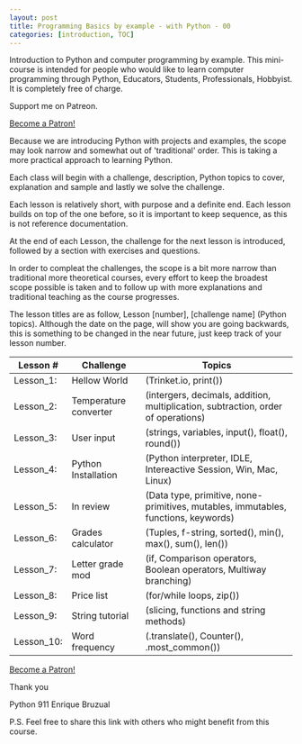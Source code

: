```yaml
---
layout: post
title: Programming Basics by example - with Python - 00
categories: [introduction, TOC]
---
```


Introduction to Python and computer programming by example. This mini-course is intended for people who would like to learn computer programming through Python, Educators, Students, Professionals, Hobbyist. It is completely free of charge.

Support me on Patreon.

<a href="https://www.patreon.com/bePatron?u=15482170" data-patreon-widget-type="become-patron-button">Become a Patron!</a><script async src="https://c6.patreon.com/becomePatronButton.bundle.js"></script>

Because we are introducing Python with projects and examples, the scope may look narrow and somewhat out of 'traditional' order. This is taking a more practical approach to learning Python.

Each class will begin with a challenge, description, Python topics to cover, explanation and sample and lastly we solve the challenge.

Each lesson is relatively short, with purpose and a definite end. Each lesson builds on top of the one before, so it is important to keep sequence, as this is not reference documentation.

At the end of each Lesson, the challenge for the next lesson is introduced, followed by a section with exercises and questions.

In order to compleat the challenges, the scope is a bit more narrow than traditional more theoretical courses, every effort to keep the broadest scope possible is taken and to follow up with more explanations and traditional teaching as the course progresses.

The lesson titles are as follow, Lesson [number], [challenge name] (Python topics). Although the date on the page, will show you are going backwards, this is something to be changed in the near future, just keep track of your lesson number.

Lesson # | Challenge | Topics
---------|-----------|-------
Lesson_1: | Hellow World | (Trinket.io, print())
Lesson_2: | Temperature converter | (intergers, decimals, addition, multiplication, subtraction, order of operations)
Lesson_3: | User input | (strings, variables, input(), float(), round())
Lesson_4: | Python Installation | (Python interpreter, IDLE, Intereactive Session, Win, Mac, Linux)
Lesson_5: | In review | (Data type, primitive, none-primitives, mutables, immutables, functions, keywords)
Lesson_6: | Grades calculator | (Tuples, f-string, sorted(), min(), max(), sum(), len())
Lesson_7: | Letter grade mod | (if, Comparison operators, Boolean operators, Multiway branching)
Lesson_8: | Price list | (for/while loops, zip())
Lesson_9: | String tutorial | (slicing, functions and string methods)
Lesson_10:| Word frequency | (.translate(), Counter(), .most_common())

<a href="https://www.patreon.com/bePatron?u=15482170" data-patreon-widget-type="become-patron-button">Become a Patron!</a><script async src="https://c6.patreon.com/becomePatronButton.bundle.js"></script>

Thank you

Python 911
Enrique Bruzual

P.S. Feel free to share this link with others who might benefit from this course.
